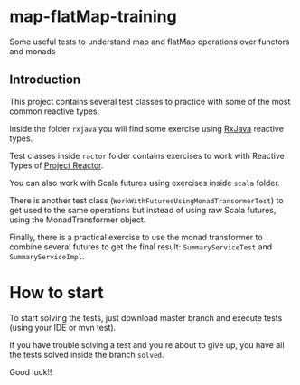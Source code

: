 # map-flatMap-training
Some useful tests to understand map and flatMap operations over functors and monads

## Introduction

This project contains several test classes to practice with some of the most common reactive types.

Inside the folder `rxjava` you will find some exercise using [RxJava](https://github.com/ReactiveX/RxJava) reactive types.

Test classes inside `ractor` folder contains exercises to work with Reactive Types of [Project Reactor](https://projectreactor.io/).

You can also work with Scala futures using exercises inside `scala` folder.

There is another test class (`WorkWithFuturesUsingMonadTransormerTest`) to get used to the same operations but instead of using raw Scala futures, using the MonadTransformer object.

Finally, there is a practical exercise to use the monad transformer to combine several futures to get the final result: `SummaryServiceTest` and `SummaryServiceImpl`.

# How to start
To start solving the tests, just download master branch and execute tests (using your IDE or mvn test).

If you have trouble solving a test and you're about to give up, you have all the tests solved inside the branch `solved`.

Good luck!!
